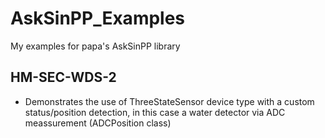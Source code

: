 # AskSinPP_Examples
My examples for papa's AskSinPP library

## HM-SEC-WDS-2
- Demonstrates the use of ThreeStateSensor device type with a custom status/position detection, in this case a water detector via ADC meassurement (ADCPosition class)

